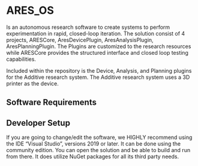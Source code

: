 # ARES_OS
Is an autonomous research software to create systems to perform experimentation in rapid, closed-loop iteration. 
The solution consist of 4 projects, ARESCore, AresDevicePlugin, AresAnalysisPlugin, AresPlanningPlugin. The Plugins are customized to the 
research resources while ARESCore provides the structured interface and closed loop testing capabilities.

Included within the repository is the Device, Analysis, and Planning plugins for the Additive research system. The Additive research system uses a 3D printer 
as the device.

## Software Requirements

## Developer Setup
If you are going to change/edit the software, we HIGHLY recommend using the IDE “Visual Studio”, versions 2019 or later. It can be done using the community edition. You can open the solution and be able to build and run from there. It does utilize NuGet packages for all its third party needs. 

